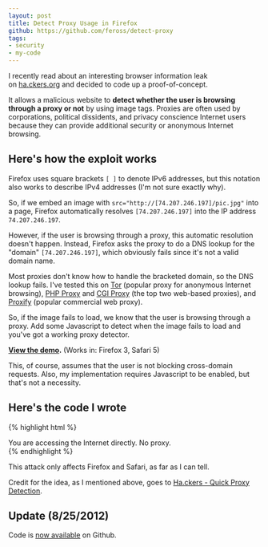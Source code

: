 ```yaml
---
layout: post
title: Detect Proxy Usage in Firefox
github: https://github.com/feross/detect-proxy
tags:
- security
- my-code
---
```


I recently read about an interesting browser information leak on [ha.ckers.org](http://ha.ckers.org/) and decided to code up a proof-of-concept.

It allows a malicious website to **detect whether the user is browsing through a proxy or not** by using image tags. Proxies are often used by corporations, political dissidents, and privacy conscience Internet users because they can provide additional security or anonymous Internet browsing.

## Here's how the exploit works

Firefox uses square brackets `[ ]` to denote IPv6 addresses, but this notation also works to describe IPv4 addresses (I'm not sure exactly why).

So, if we embed an image with `src="http://[74.207.246.197]/pic.jpg"` into a page, Firefox automatically resolves `[74.207.246.197]` into the IP address `74.207.246.197`.

However, if the user is browsing through a proxy, this automatic resolution doesn't happen. Instead, Firefox asks the proxy to do a DNS lookup for the "domain" `[74.207.246.197]`, which obviously fails since it's not a valid domain name.

Most proxies don't know how to handle the bracketed domain, so the DNS lookup fails. I've tested this on [Tor](http://www.torproject.org) (popular proxy for anonymous Internet browsing), [PHP Proxy](http://sourceforge.net/projects/php-proxy/) and [CGI Proxy](http://www.jmarshall.com/tools/cgiproxy/) (the top two web-based proxies), and [Proxify](http://www.proxify.com) (popular commercial web proxy).

So, if the image fails to load, we know that the user is browsing through a proxy. Add some Javascript to detect when the image fails to load and you've got a working proxy detector.

**[View the demo](/hacks/detect-proxy/).**
(Works in: Firefox 3, Safari 5)

This, of course, assumes that the user is not blocking cross-domain requests. Also, my implementation requires Javascript to be enabled, but that's not a necessity.

## Here's the code I wrote

{% highlight html %}
<script type="text/javascript" charset="utf-8">
    function setUsingProxy() {
        proxy = document.getElementById('proxy');
        proxy.style.display = 'block';
        no_proxy = document.getElementById('no_proxy');
        no_proxy.style.display = 'none';
    }
</script>

<div id="proxy" style="display:none;">
    You are accessing the Internet through a proxy (corporate proxy, VPN, or <a href="http://www.torproject.org/">Tor</a>).
</div>

<div id="no_proxy">
    You are accessing the Internet directly. No proxy.
</div>

<img src="http://[74.207.246.197]/organize.jpg" style="height:0;width:0;display:none;" onerror="setUsingProxy()">
{% endhighlight %}

This attack only affects Firefox and Safari, as far as I can tell.

Credit for the idea, as I mentioned above, goes to [Ha.ckers - Quick Proxy Detection](http://ha.ckers.org/blog/20100820/quick-proxy-detection/).

## Update (8/25/2012)

Code is [now available](https://github.com/feross/detect-proxy) on Github.